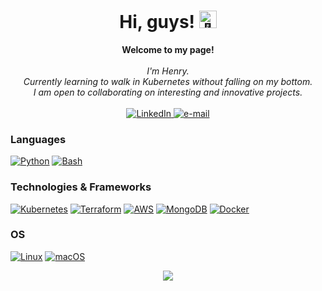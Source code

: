 <h1 align="center">Hi, guys! <img src="https://github.com/wervlad/wervlad/assets/24524555/766d336d-b87d-44ba-807c-c51de2bc6b4d" width="28px" alt="👋"></h1>

<p align="center">
    <b>Welcome to my page!</b><br><br>
    <i>
        I'm Henry.<br>
        Currently learning to walk in Kubernetes without falling on my bottom.<br>
        I am open to collaborating on interesting and innovative projects.<br>
    </i><br>
    <a href="https://www.linkedin.com/in/henry-agbo">
        <img src="https://img.shields.io/badge/LinkedIn-blue?style=flat-square&logo=linkedin" alt="LinkedIn">
    </a>
    <a href="mailto:henro4niger@gmail.com">
        <img src="https://img.shields.io/badge/Email-blue?style=flat-square&logo=gmail&logoColor=white" alt="e-mail">
    </a>
</p>

### Languages
[![Python](https://img.shields.io/badge/python-black?style=for-the-badge&logo=python)](https://github.com/henro4niger)
[![Bash](https://img.shields.io/badge/bash-black?style=for-the-badge&logo=gnu-bash&logoColor=white)](https://github.com/henro4niger)

### Technologies & Frameworks
[![Kubernetes](https://img.shields.io/static/v1?style=for-the-badge&message=Kubernetes&color=326CE5&logo=Kubernetes&logoColor=FFFFFF&label=)](https://github.com/henro4niger)
[![Terraform](https://img.shields.io/static/v1?style=for-the-badge&message=Terraform&color=7B42BC&logo=Terraform&logoColor=FFFFFF&label=)](https://github.com/henro4niger)
[![AWS](https://img.shields.io/static/v1?style=for-the-badge&message=Amazon+AWS&color=232F3E&logo=Amazon+AWS&logoColor=FFFFFF&label=)](https://hub.docker.com/u/henro4niger)
[![MongoDB](https://img.shields.io/static/v1?style=for-the-badge&message=MongoDB&color=47A248&logo=MongoDB&logoColor=FFFFFF&label=)](https://hub.docker.com/u/henro4niger)
[![Docker](https://img.shields.io/badge/docker-black?style=for-the-badge&logo=docker)](https://hub.docker.com/u/henro4niger)

### OS
[![Linux](https://img.shields.io/badge/linux-black?style=for-the-badge&logo=Linux)](https://github.com/henro4niger)
[![macOS](https://img.shields.io/static/v1?style=for-the-badge&message=macOS&color=000000&logo=macOS&logoColor=FFFFFF&label=)](https://github.com/henro4niger)

<p align="center">
  <a href="https://github.com/henro4niger">
    <img src="https://komarev.com/ghpvc/?username=henro4niger&color=brightgreen&style=flat)" />
  </a>
</p>
<!--

- 🔭 I’m currently working on ...
- 🌱 I’m currently learning ...
- 👯 I’m looking to collaborate on ...
- 🤔 I’m looking for help with ...
- 💬 Ask me about ...
- 📫 How to reach me: ...
- 😄 Pronouns: ...
- ⚡ Fun fact: ...
-->
